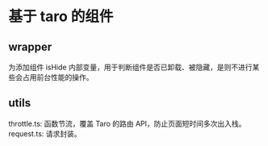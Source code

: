 # 基于 taro 的组件

## wrapper

为添加组件 isHide 内部变量，用于判断组件是否已卸载、被隐藏，是则不进行某些会占用前台性能的操作。

## utils

throttle.ts: 函数节流，覆盖 Taro 的路由 API，防止页面短时间多次出入栈。
request.ts: 请求封装。